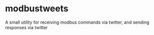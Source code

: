 # modbustweets
A small utility for receiving modbus commands via twitter, and sending responses via twitter
